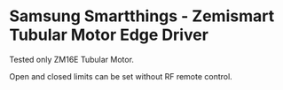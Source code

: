 # Samsung Smartthings - Zemismart Tubular Motor Edge Driver

Tested only ZM16E Tubular Motor.

Open and closed limits can be set without RF remote control.

